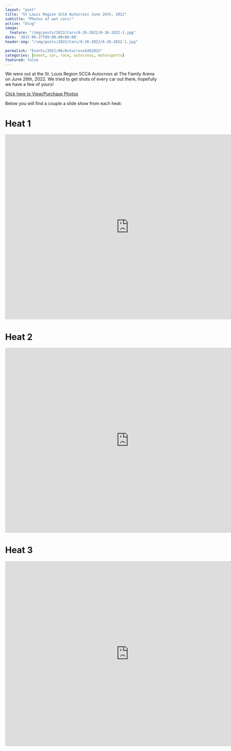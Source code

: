 ```yaml
---
layout: "post"
title: "St Louis Region SCCA Autocross June 26th, 2022"
subtitle: "Photos of wet cars!"
active: "blog"
image:
  feature: "/img/posts/2022/Cars/6-26-2022/6-26-2022-1.jpg"
date: '2022-06-27T09:00:00+00:00'
header-img: "/img/posts/2022/Cars/6-26-2022/6-26-2022-1.jpg"

permalink: "Events/2022/06/Autocross6262022"
categories: [event, car, race, autocross, motorsports]
featured: false
---
```


We were out at the St. Louis Region SCCA Autocross at The Family Arena on June 26th, 2022. We tried to get shots of every car out there, hopefully we have a few of yours!

[Click here to View/Purchase Photos](https://photos.rainbowmarks.com/2022/Motorsports/June-26th-Autocross)

Below you will find a couple a slide show from each heat:

# Heat 1
<iframe src="https://photos.rainbowmarks.com/frame/slideshow?key=J3qSbM&speed=3&transition=fade&autoStart=1&captions=0&navigation=0&playButton=0&randomize=0&transitionSpeed=2" width="800" height="600" frameborder="no" scrolling="no"></iframe>

# Heat 2 
<iframe src="https://photos.rainbowmarks.com/frame/slideshow?key=q2s6vG&speed=3&transition=fade&autoStart=1&captions=0&navigation=0&playButton=0&randomize=0&transitionSpeed=2" width="800" height="600" frameborder="no" scrolling="no"></iframe>

# Heat 3
<iframe src="https://photos.rainbowmarks.com/frame/slideshow?key=VpMjDL&speed=3&transition=fade&autoStart=1&captions=0&navigation=0&playButton=0&randomize=0&transitionSpeed=2" width="800" height="600" frameborder="no" scrolling="no"></iframe>